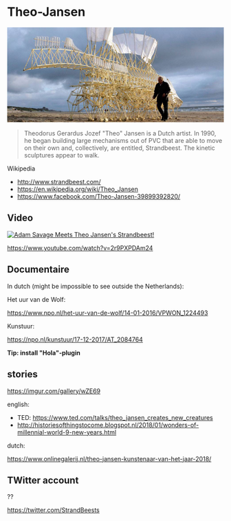 # Theo-Jansen

![](img/header.jpg)

> Theodorus Gerardus Jozef "Theo" Jansen is a Dutch artist. In 1990, he began building large mechanisms out of PVC that are able to move on their own and, collectively, are entitled, Strandbeest. The kinetic sculptures appear to walk.

Wikipedia


- <http://www.strandbeest.com/>
- <https://en.wikipedia.org/wiki/Theo_Jansen>
- <https://www.facebook.com/Theo-Jansen-39899392820/>

## Video


[![Adam Savage Meets Theo Jansen's Strandbeest!](https://img.youtube.com/vi/U02qqB-2nbs/0.jpg)](https://www.youtube.com/watch?v=U02qqB-2nbs)


<https://www.youtube.com/watch?v=2r9PXPDAm24>

## Documentaire


In dutch (might be impossible to see outside the Netherlands):

Het uur van de Wolf:

<https://www.npo.nl/het-uur-van-de-wolf/14-01-2016/VPWON_1224493>

Kunstuur:

<https://npo.nl/kunstuur/17-12-2017/AT_2084764>

**Tip: install "Hola"-plugin**


## stories

<https://imgur.com/gallery/wZE69>


english:

- TED: <https://www.ted.com/talks/theo_jansen_creates_new_creatures>
- <http://historiesofthingstocome.blogspot.nl/2018/01/wonders-of-millennial-world-9-new-years.html>

dutch:

<https://www.onlinegalerij.nl/theo-jansen-kunstenaar-van-het-jaar-2018/>


## TWitter account

??

<https://twitter.com/StrandBeests>